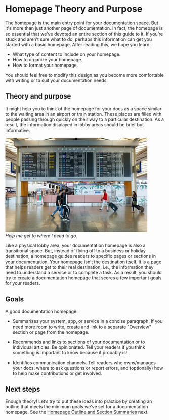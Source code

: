 # Homepage Theory and Purpose

The homepage is the main entry point for your documentation space. But it's more than just another page of documentation. In fact, the homepage is so essential that we've devoted an entire section of this guide to it. If you’re stuck and aren’t sure what to do, perhaps this information can get you started with a basic homepage. After reading this, we hope you learn:

- What type of content to include on your homepage.
- How to organize your homepage.
- How to format your homepage.

You should feel free to modify this design as you become more comfortable with writing or to suit your documentation needs. 

## Theory and purpose

It might help you to think of the homepage for your docs as a space similar to the waiting area in an airport or train station. These places are filled with people passing through quickly on their way to a particular destination. As a result, the information displayed in lobby areas should be brief but informative.

![terminal](../../images/hbk_homepage.png)<br>_Help me get to where I need to go._

Like a physical lobby area, your documentation homepage is also a transitional space. But, instead of flying off to a business or holiday destination, a homepage guides readers to specific pages or sections in your documentation. Your homepage isn’t the destination itself. It is a page that helps readers get to their real destination, i.e., the information they need to understand a service or to complete a task. As a result, you should try to create a documentation homepage that scores a few important goals for your readers.

## Goals

A good documentation homepage:
    
- Summarizes your system, app, or service in a concise paragraph. If you need more room to write, create and link to a separate "Overview" section or page from the homepage.

- Recommends and links to sections of your documentation or to individual articles. Be opinionated. Tell your readers if you think something is important to know because it probably is!
    
- Identifies communication channels. Tell readers who owns/manages your docs, where to ask questions or report errors, and (optionally) how to help make contributions or get involved.

## Next steps

Enough theory! Let’s try to put these ideas into practice by creating an outline that meets the minimum goals we've set for a documentation homepage. See the [Homepage Outline and Section Summaries](home_outline.md) next. 
